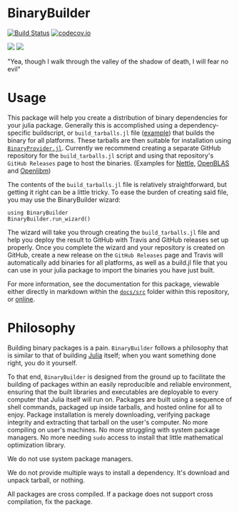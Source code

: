 # BinaryBuilder

[![Build Status](https://travis-ci.org/JuliaPackaging/BinaryBuilder.jl.svg?branch=master)](https://travis-ci.org/JuliaPackaging/BinaryBuilder.jl)  [![codecov.io](http://codecov.io/github/JuliaPackaging/BinaryBuilder.jl/coverage.svg?branch=master)](http://codecov.io/github/JuliaPackaging/BinaryBuilder.jl?branch=master)

[![](https://img.shields.io/badge/docs-stable-blue.svg)](https://juliapackaging.github.io/BinaryBuilder.jl/stable)
[![](https://img.shields.io/badge/docs-latest-blue.svg)](https://juliapackaging.github.io/BinaryBuilder.jl/latest)

"Yea, though I walk through the valley of the shadow of death, I will fear no evil"

# Usage

This package will help you create a distribution of binary dependencies for your
julia package. Generally this is accomplished using a dependency-specific
buildscript, or `build_tarballs.jl` file
([example](https://github.com/Keno/ReadStatBuilder/blob/master/build_tarballs.jl))
that builds the binary for all platforms. These tarballs are then suitable for
installation using
[`BinaryProvider.jl`](https://github.com/JuliaPackaging/BinaryProvider.jl).
Currently we recommend creating a separate GitHub repository for the
`build_tarballs.jl` script and using that repository's `GitHub Releases` page to
host the binaries.  (Examples for
[Nettle](https://github.com/staticfloat/NettleBuilder),
[OpenBLAS](https://github.com/staticfloat/OpenBLASBuilder) and
[Openlibm](https://github.com/staticfloat/OpenlibmBuilder))

The contents of the `build_tarballs.jl` file is relatively straightforward,
but getting it right can be a little tricky. To ease the burden of creating
said file, you may use the BinaryBuilder wizard:

```
using BinaryBuilder
BinaryBuilder.run_wizard()
```

The wizard will take you through creating the `build_tarballs.jl` file and help
you deploy the result to GitHub with Travis and GitHub releases set up properly.
Once you complete the wizard and your repository is created on GitHub, create
a new release on the `GitHub Releases` page and Travis will automatically add
binaries for all platforms, as well as a build.jl file that you can use in your
julia package to import the binaries you have just built.

For more information, see the documentation for this package, viewable either directly in markdown within the [`docs/src`](docs/src) folder within this repository, or [online](https://juliapackaging.github.io/BinaryBuilder.jl/latest).

# Philosophy

Building binary packages is a pain.  `BinaryBuilder` follows a philosophy that
is similar to that of building [Julia](https://julialang.org) itself; when you
want something done right, you do it yourself.

To that end, `BinaryBuilder` is designed from the ground up to facilitate the
building of packages within an easily reproducible and reliable environment,
ensuring that the built libraries and executables are deployable to every
computer that Julia itself will run on.  Packages are built using a sequence of
shell commands, packaged up inside tarballs, and hosted online for all to enjoy.
Package installation is merely downloading, verifying package integrity and
extracting that tarball on the user's computer.  No more compiling on user's
machines.  No more struggling with system package managers.  No more needing
`sudo` access to install that little mathematical optimization library.

We do not use system package managers.

We do not provide multiple ways to install a dependency.  It's download and unpack tarball, or nothing.

All packages are cross compiled. If a package does not support cross compilation, fix the package.